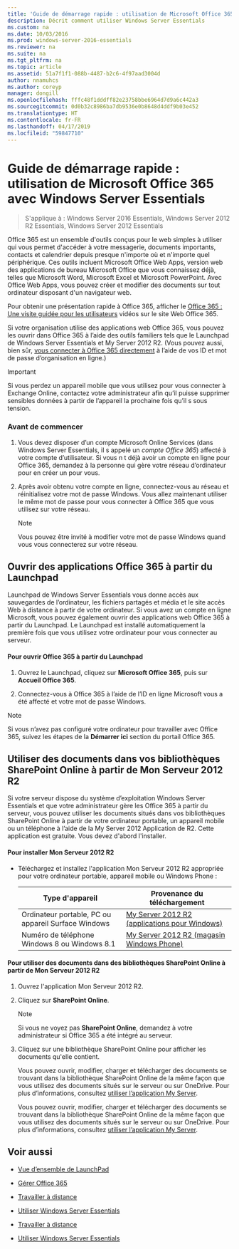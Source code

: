 ```yaml
---
title: 'Guide de démarrage rapide : utilisation de Microsoft Office 365 avec Windows Server Essentials'
description: Décrit comment utiliser Windows Server Essentials
ms.custom: na
ms.date: 10/03/2016
ms.prod: windows-server-2016-essentials
ms.reviewer: na
ms.suite: na
ms.tgt_pltfrm: na
ms.topic: article
ms.assetid: 51a7f1f1-088b-4487-b2c6-4f97aad3004d
author: nnamuhcs
ms.author: coreyp
manager: dongill
ms.openlocfilehash: fffc48f1dddff82e23758bbe6964d7d9a6c442a3
ms.sourcegitcommit: 0d0b32c8986ba7db9536e0b8648d4ddf9b03e452
ms.translationtype: HT
ms.contentlocale: fr-FR
ms.lasthandoff: 04/17/2019
ms.locfileid: "59847710"
---
```

# <a name="quick-start-guide-to-using-microsoft-office-365-with-windows-server-essentials"></a>Guide de démarrage rapide : utilisation de Microsoft Office 365 avec Windows Server Essentials

>S'applique à : Windows Server 2016 Essentials, Windows Server 2012 R2 Essentials, Windows Server 2012 Essentials

 Office 365 est un ensemble d'outils conçus pour le web simples à utiliser qui vous permet d'accéder à votre messagerie, documents importants, contacts et calendrier depuis presque n'importe où et n'importe quel périphérique. Ces outils incluent Microsoft Office Web Apps, version web des applications de bureau Microsoft Office que vous connaissez déjà, telles que Microsoft Word, Microsoft Excel et Microsoft PowerPoint. Avec Office Web Apps, vous pouvez créer et modifier des documents sur tout ordinateur disposant d'un navigateur web.  
  
 Pour obtenir une présentation rapide à Office 365, afficher le [Office 365 : Une visite guidée pour les utilisateurs](https://onlinehelp.microsoft.com/office365-smallbusinesses/hh534379.aspx) vidéos sur le site Web Office 365.  
  
 Si votre organisation utilise des applications web Office 365, vous pouvez les ouvrir dans Office 365 à l’aide des outils familiers tels que le Launchpad de Windows Server Essentials et My Server 2012 R2. (Vous pouvez aussi, bien sûr, [vous connecter à Office 365 directement](https://login.microsoftonline.com/login.srf?wa=wsignin1.0&rpsnv=2&ct=1384059583&rver=6.1.6206.0&wp=MBI_KEY&wreply=https:%2F%2Fwww.outlook.com%2Fowa%2F&id=260563&whr=students.tamuk.edu&CBCXT=out) à l’aide de vos ID et mot de passe d’organisation en ligne.)  
  
> [!IMPORTANT]
>  Si vous perdez un appareil mobile que vous utilisez pour vous connecter à Exchange Online, contactez votre administrateur afin qu’il puisse supprimer sensibles données à partir de l’appareil la prochaine fois qu’il s sous tension.  
  
### <a name="before-you-begin"></a>Avant de commencer  
  
1.  Vous devez disposer d’un compte Microsoft Online Services (dans Windows Server Essentials, il s appelé un *compte Office 365*) affecté à votre compte d’utilisateur. Si vous n t déjà avoir un compte en ligne pour Office 365, demandez à la personne qui gère votre réseau d’ordinateur pour en créer un pour vous.  
  
2.  Après avoir obtenu votre compte en ligne, connectez-vous au réseau et réinitialisez votre mot de passe Windows. Vous allez maintenant utiliser le même mot de passe pour vous connecter à Office 365 que vous utilisez sur votre réseau.  
  
    > [!NOTE]
    >  Vous pouvez être invité à modifier votre mot de passe Windows quand vous vous connecterez sur votre réseau.  
  
## <a name="open-office-365-apps-from-the-launchpad"></a>Ouvrir des applications Office 365 à partir du Launchpad  
 Launchpad de Windows Server Essentials vous donne accès aux sauvegardes de l’ordinateur, les fichiers partagés et média et le site accès Web à distance à partir de votre ordinateur. Si vous avez un compte en ligne Microsoft, vous pouvez également ouvrir des applications web Office 365 à partir du Launchpad. Le Launchpad est installé automatiquement la première fois que vous utilisez votre ordinateur pour vous connecter au serveur.  
  
#### <a name="to-open-office-365-from-the-launchpad"></a>Pour ouvrir Office 365 à partir du Launchpad  
  
1.  Ouvrez le Launchpad, cliquez sur **Microsoft Office 365**, puis sur **Accueil Office 365**.  
  
2.  Connectez-vous à Office 365 à l’aide de l’ID en ligne Microsoft vous a été affecté et votre mot de passe Windows.  
  
> [!NOTE]
>  Si vous n’avez pas configuré votre ordinateur pour travailler avec Office 365, suivez les étapes de la **Démarrer ici** section du portail Office 365.  
  
## <a name="work-with-documents-in-your-sharepoint-online-libraries-from-my-server-2012-r2"></a>Utiliser des documents dans vos bibliothèques SharePoint Online à partir de Mon Serveur 2012 R2  
 Si votre serveur dispose du système d’exploitation Windows Server Essentials et que votre administrateur gère les Office 365 à partir du serveur, vous pouvez utiliser les documents situés dans vos bibliothèques SharePoint Online à partir de votre ordinateur portable, un appareil mobile ou un téléphone à l’aide de la My Server 2012 Application de R2. Cette application est gratuite. Vous devez d'abord l'installer.  
  
#### <a name="to-install-my-server-2012-r2"></a>Pour installer Mon Serveur 2012 R2  
  
-   Téléchargez et installez l'application Mon Serveur 2012 R2 appropriée pour votre ordinateur portable, appareil mobile ou Windows Phone :  
  
    |Type d'appareil|Provenance du téléchargement|  
    |-----------------|-------------------|  
    |Ordinateur portable, PC ou appareil Surface Windows|[My Server 2012 R2 (applications pour Windows)](https://apps.microsoft.com/windows/app/my-server-2012-r2/67e86695-bda3-4f32-96c4-2e20e56f1cf3)|  
    | Numéro de téléphone Windows 8 ou Windows 8.1|[My Server 2012 R2 (magasin Windows Phone)](http://www.windowsphone.com/store/app/my-server-2012-r2/44f596b5-0477-4096-b96e-ddd6ef64ad6b)|  
  
#### <a name="to-work-with-documents-in-sharepoint-online-libraries-from-my-server-2012-r2"></a>Pour utiliser des documents dans des bibliothèques SharePoint Online à partir de Mon Serveur 2012 R2  
  
1.  Ouvrez l'application Mon Serveur 2012 R2.  
  
2.  Cliquez sur **SharePoint Online**.  
  
    > [!NOTE]
    >  Si vous ne voyez pas **SharePoint Online**, demandez à votre administrateur si Office 365 a été intégré au serveur.  
  
3.  Cliquez sur une bibliothèque SharePoint Online pour afficher les documents qu'elle contient.  
  

     Vous pouvez ouvrir, modifier, charger et télécharger des documents se trouvant dans la bibliothèque SharePoint Online de la même façon que vous utilisez des documents situés sur le serveur ou sur OneDrive. Pour plus d’informations, consultez [utiliser l’application My Server](Use-the-My-Server-App-to-Connect-to-Windows-Server-Essentials.md).  

     Vous pouvez ouvrir, modifier, charger et télécharger des documents se trouvant dans la bibliothèque SharePoint Online de la même façon que vous utilisez des documents situés sur le serveur ou sur OneDrive. Pour plus d’informations, consultez [utiliser l’application My Server](../use/Use-the-My-Server-App-to-Connect-to-Windows-Server-Essentials.md).  

  
## <a name="see-also"></a>Voir aussi  
  
-   [Vue d’ensemble de LaunchPad](../manage/Overview-of-the-Launchpad-in-Windows-Server-Essentials.md)  
  
-   [Gérer Office 365](../manage/Manage-Office-365-in-Windows-Server-Essentials.md)  
  

-   [Travailler à distance](Work-Remotely-in-Windows-Server-Essentials.md)  
  
-   [Utiliser Windows Server Essentials](Use-Windows-Server-Essentials.md)

-   [Travailler à distance](../use/Work-Remotely-in-Windows-Server-Essentials.md)  
  
-   [Utiliser Windows Server Essentials](../use/Use-Windows-Server-Essentials.md)

